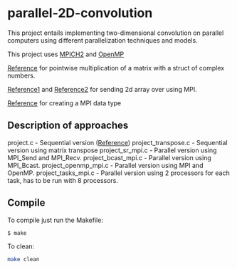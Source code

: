 # parallel-2D-convolution

This project entails implementing two-dimensional convolution on parallel computers using
different parallelization techniques and models.

This project uses [MPICH2](https://www.mpich.org/) and [OpenMP](http://openmp.org/wp/)

[Reference](http://www.clarku.edu/~djoyce/complex/mult.html) for pointwise multiplication of a matrix with a struct of complex numbers.

[Reference1](http://stackoverflow.com/questions/4377127/sending-blocks-of-2d-array-rows-using-mpi-in-c) and [Reference2](http://stackoverflow.com/questions/5104847/mpi-bcast-a-dynamic-2d-array) for sending 2d array over using MPI.

[Reference](http://stackoverflow.com/questions/20228772/mpi-c-send-2d-array-of-structures) for creating a MPI data type


## Description of approaches

project.c - Sequential version ([Reference](http://paulbourke.net/miscellaneous/dft/))
project_transpose.c - Sequential version using matrix transpose
project_sr_mpi.c - Parallel version using MPI_Send and MPI_Recv.
project_bcast_mpi.c - Parallel version using MPI_Bcast.
project_openmp_mpi.c - Parallel version using MPI and OpenMP.
project_tasks_mpi.c - Parallel version using 2 processors for each task, has to be run with 8 processors.

## Compile

To compile just run the Makefile:

```bash
$ make
```

To clean:
```bash
make clean
```
